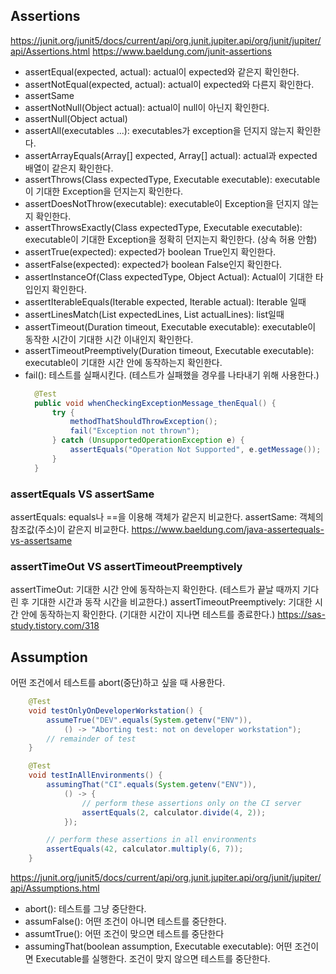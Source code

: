 ## Assertions
https://junit.org/junit5/docs/current/api/org.junit.jupiter.api/org/junit/jupiter/api/Assertions.html
https://www.baeldung.com/junit-assertions
- assertEqual(expected, actual): actual이 expected와 같은지 확인한다.
- assertNotEqual(expected, actual): actual이 expected와 다른지 확인한다.
- assertSame
- assertNotNull(Object actual): actual이 null이 아닌지 확인한다.
- assertNull(Object actual)
- assertAll(executables ...): executables가 exception을 던지지 않는지 확인한다.
- assertArrayEquals(Array[] expected, Array[] actual): actual과 expected 배열이 같은지 확인한다.
- assertThrows(Class<T> expectedType, Executable executable): executable이 기대한 Exception을 던지는지 확인한다.
- assertDoesNotThrow(executable): executable이 Exception을 던지지 않는지 확인한다.
- assertThrowsExactly(Class<T> expectedType, Executable executable): executable이 기대한 Exception을 정확히 던지는지 확인한다. (상속 허용 안함)
- assertTrue(expected): expected가 boolean True인지 확인한다.
- assertFalse(expected): expected가 boolean False인지 확인한다.
- assertInstanceOf(Class<T> expectedType, Object Actual): Actual이 기대한 타입인지 확인한다.
- assertIterableEquals(Iterable<?> expected, Iterable<?> actual): Iterable 일때
- assertLinesMatch(List<String> expectedLines, List<String> actualLines): list일때
- assertTimeout(Duration timeout, Executable executable): executable이 동작한 시간이 기대한 시간 이내인지 확인한다.
- assertTimeoutPreemptively(Duration timeout, Executable executable): executable이 기대한 시간 안에 동작하는지 확인한다. 
- fail(): 테스트를 실패시킨다. (테스트가 실패했을 경우를 나타내기 위해 사용한다.)
  ```java
    @Test
    public void whenCheckingExceptionMessage_thenEqual() {
        try {
            methodThatShouldThrowException();
            fail("Exception not thrown");
        } catch (UnsupportedOperationException e) {
            assertEquals("Operation Not Supported", e.getMessage());
        }
    }
  ```
### assertEquals VS assertSame
assertEquals: equals나 ==을 이용해 객체가 같은지 비교한다. 
assertSame: 객체의 참조값(주소)이 같은지 비교한다.
https://www.baeldung.com/java-assertequals-vs-assertsame

### assertTimeOut VS assertTimeoutPreemptively
assertTimeOut: 기대한 시간 안에 동작하는지 확인한다.  (테스트가 끝날 때까지 기다린 후 기대한 시간과 동작 시간을 비교한다.)
assertTimeoutPreemptively: 기대한 시간 안에 동작하는지 확인한다. (기대한 시간이 지나면 테스트를 종료한다.)
https://sas-study.tistory.com/318

## Assumption
어떤 조건에서 테스트를 abort(중단)하고 싶을 때 사용한다.
```java
    @Test
    void testOnlyOnDeveloperWorkstation() {
        assumeTrue("DEV".equals(System.getenv("ENV")),
            () -> "Aborting test: not on developer workstation");
        // remainder of test
    }

    @Test
    void testInAllEnvironments() {
        assumingThat("CI".equals(System.getenv("ENV")),
            () -> {
                // perform these assertions only on the CI server
                assertEquals(2, calculator.divide(4, 2));
            });

        // perform these assertions in all environments
        assertEquals(42, calculator.multiply(6, 7));
    }
```
https://junit.org/junit5/docs/current/api/org.junit.jupiter.api/org/junit/jupiter/api/Assumptions.html
- abort(): 테스트를 그냥 중단한다.
- assumFalse(): 어떤 조건이 아니면 테스트를 중단한다.
- assumtTrue(): 어떤 조건이 맞으면 테스트를 중단한다
- assumingThat(boolean assumption, Executable executable): 어떤 조건이면 Executable를 실행한다. 조건이 맞지 않으면 테스트를 중단한다. 
